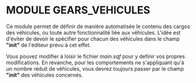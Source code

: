 # MODULE GEARS_VEHICULES

Ce module permet de d&eacute;finir de mani&egrave;re automatis&eacute;e le contenu des cargos des v&eacute;hicules, ou toute autre fonctionnalit&eacute; li&eacute;e aux v&eacute;hicules.
L'id&eacute;e est d'&eacute;viter de devoir le sp&eacute;cifier pour chacun des v&eacute;hicules dans le champ __"init"__ de l'&eacute;diteur pr&eacute;vu &agrave; cet effet.

Vous pouvez modifier &agrave; loisir le fichier _main.sqf_ pour y definir vos propres modifications.
En revanche, pour les comportements ne s'appliquant qu'&agrave; un nombre r&eacute;duit de v&eacute;hicules, vous devrez toujours passer par le champ __"init"__ des v&eacute;hicules concern&eacute;s.
